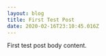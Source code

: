 ```yaml
---
layout: blog
title: First Test Post
date: 2020-02-16T23:10:45.016Z
---
```

First test post body content.
